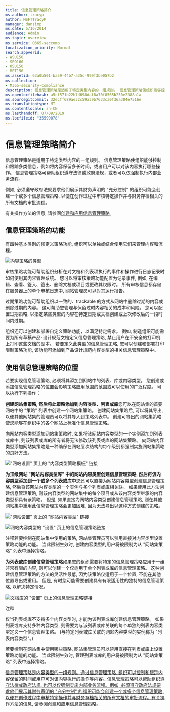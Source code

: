 ```yaml
---
title: 信息管理策略简介
ms.author: tracyp
author: MSFTTracyP
manager: dansimp
ms.date: 5/16/2014
audience: Admin
ms.topic: overview
ms.service: O365-seccomp
localization_priority: Normal
search.appverid:
- WSU150
- SPO160
- OSU150
- MET150
ms.assetid: 63a0b501-ba59-44b7-a35c-999f3be057b2
ms.collection:
- M365-security-compliance
description: 信息管理策略是适用于特定类型内容的一组规则。 信息管理策略使组织能够控制和跟踪多类信息，例如将内容保留多长时间，或者用户可以对该内容执行哪些操作。 信息管理策略可帮助组织遵守法律或政府法规，或者可以仅强制执行内部业务流程。
ms.openlocfilehash: a5cf571b22b7d698daf8a70f8565b250e2388a1a
ms.sourcegitcommit: 32ecff689ae32c59a39b7633ca0f36a304e7516e
ms.translationtype: MT
ms.contentlocale: zh-CN
ms.lasthandoff: 07/09/2019
ms.locfileid: "35599078"
---
```

# <a name="introduction-to-information-management-policies"></a>信息管理策略简介

信息管理策略是适用于特定类型内容的一组规则。 信息管理策略使组织能够控制和跟踪多类信息，例如将内容保留多长时间，或者用户可以对该内容执行哪些操作。 信息管理策略可帮助组织遵守法律或政府法规，或者可以仅强制执行内部业务流程。 
  
例如, 必须遵守政府法规要求他们展示其财务声明的 "充分控制" 的组织可能会创建一个或多个信息管理策略, 以便在创作过程中审核特定操作并与财务存档相关的所有文档的审批流程。
  
有关操作方法的信息, 请参阅[创建和应用信息管理策略](create-info-mgmt-policies.md)。
  
## <a name="features-of-information-management-policies"></a>信息管理策略的功能
<a name="__top"> </a>

有四种基本类别的预定义策略功能, 组织可以单独或结合使用它们来管理内容和流程。 
  
![内容策略的类型](media/19fcb8a3-974b-40d3-a13f-b76088d122f8.png)
  
审核策略功能可帮助组织分析在对文档和列表项执行的事件和操作进行日志记录时如何使用其内容管理系统。 您可以将审核策略功能配置为记录事件, 例如, 在编辑、查看、签入、签出、删除文档或项目或更改其权限时。 所有审核信息都存储在服务器上的单个审核日志中, 网站管理员可以对其运行报告。 
  
过期策略功能可帮助组织以一致的、trackable 的方式从网站中删除过期的内容或删除过期的内容。 这可帮助您管理与保留过时内容相关的成本和风险。 您可以配置过期策略, 以指定某些类型的内容在特定日期或文档创建或上次修改后的一段时间内过期。
  
组织还可以创建和部署自定义策略功能，以满足特定需求。 例如, 制造组织可能需要为所有草稿产品-设计规范文档定义信息管理策略, 禁止用户在不安全的打印机上打印这些文档的副本。 若要定义此类型的信息管理策略, 您可以创建和部署打印限制策略功能, 该功能可添加到产品设计规范内容类型的相关信息管理策略中。
  
## <a name="locations-to-use-an-information-management-policy"></a>使用信息管理策略的位置
<a name="__toc340213528"> </a>

若要实现信息管理策略, 必须将其添加到网站中的列表、库或内容类型。 您创建或添加信息管理策略的位置会影响策略应用范围的范围或可以使用的广泛程度。 可以执行下列操作：
  
 **创建网站集策略, 然后将此策略添加到内容类型、列表或库**您可以在网站集的首要网站中的 "策略" 列表中创建一个网站集策略。 创建网站集策略后, 可以将其导出, 以便其他网站集的管理员可以将其导入到策略列表中。 创建可导出的网站集策略使您能够在组织中的各个网站上标准化信息管理策略。 
  
向网站内容类型添加网站集策略时, 如果将该网站内容类型的一个实例添加到列表或库中, 则该列表或库的所有者将无法修改该列表或库的网站集策略。 向网站内容类型添加网站集策略是一种确保在网站层次结构的每个级别都强制实施网站集策略的良好方法。
  
!["网站设置" 页上的 "内容类型策略模板" 链接](media/26d3466a-23ec-443f-88f0-2aaff38e992b.png)
  
 **为顶级网站 "网站内容类型库" 中的网站内容类型创建信息管理策略, 然后将该内容类型添加到一个或多个列表或库中**您还可以直接为网站内容类型创建信息管理策略, 然后将该网站内容类型的一个实例与多个列表或库相关联。 如果使用此方法创建信息管理策略, 则该内容类型的网站集中的每个项目或从该内容类型继承的内容类型都具有该策略。 但是, 如果直接为网站内容类型创建信息管理策略, 则在其他网站集中重用此信息管理策略会更加困难, 因为无法导出以这种方式创建的策略。 
  
!["网站设置" 页上的 "网站内容类型" 链接](media/6f6fa51f-15d7-4782-b06f-a7b36e874cd3.png)
  
![网站内容类型的 "设置" 页上的信息管理策略链接](media/15d83a34-6c8f-4b6e-b6ee-e9b0a70cbb4b.png)
  
注释若要控制在网站集中使用的策略, 网站集管理员可以禁用直接对内容类型设置策略功能的功能。 当此限制生效时, 创建内容类型的用户将被限制为从 "网站集策略" 列表中选择策略。
  
 **为列表或库创建信息管理策略**如果您的组织需要将特定的信息管理策略应用于一组非常有限的内容, 则可以创建一个仅适用于单个列表或库的信息管理策略。 这种创建信息管理策略的方法的灵活性最低, 因为该策略仅适用于一个位置, 不能在其他位置导出或重用。 但是, 有时您可能需要创建具有有限适用性的独特的信息管理策略, 以解决特定情况。 
  
![文档库的 "设置" 页上的信息管理策略链接](media/9fa6d366-6aab-49e1-a05c-898ac6f536e6.png)
  
注释 
  
仅当列表或库不支持多个内容类型时, 才能为该列表或库创建信息管理策略。 如果列表或库支持多种内容类型, 则需要为与该列表或库关联的每个单独的列表内容类型定义一个信息管理策略。 (与特定列表或库关联的网站内容类型的实例称为 "列表内容类型"。)
  
若要控制在网站集中使用哪些策略, 网站集管理员可以禁用直接在列表或库上设置策略功能的功能。 当此限制生效时, 管理列表或库的用户将被限制为从 "网站集策略" 列表中选择策略。
  
[信息管理策略是内容类型的一组规则。通过信息管理策略, 组织可以控制和跟踪内容保留的时间或用户可对该内容执行的操作等内容。信息管理策略可以帮助组织遵守法律或政府法规, 也可以仅强制实施内部业务流程。例如, 必须遵守政府法规要求他们展示其财务声明的 "充分控制" 的组织可能会创建一个或多个信息管理策略, 以便在创作过程中审核特定操作并与财务存档相关的所有文档的审批流程。有关操作方法的信息, 请参阅创建和应用信息管理策略。](intro-to-info-mgmt-policies.md#__top)
  

